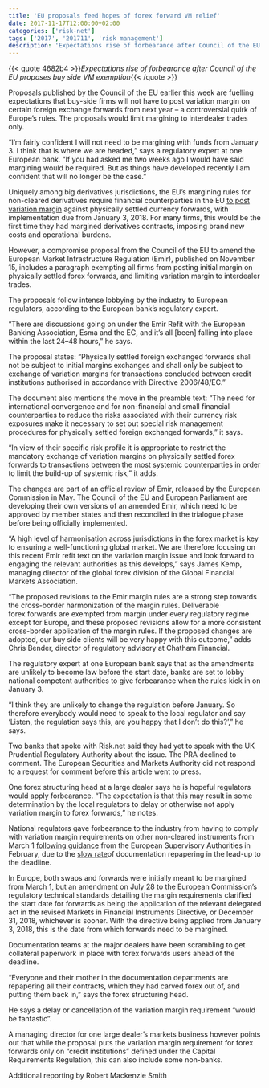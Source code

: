 ```yaml
---
title: 'EU proposals feed hopes of forex forward VM relief'
date: 2017-11-17T12:00:00+02:00
categories: ['risk-net']
tags: ['2017', '201711', 'risk management']
description: 'Expectations rise of forbearance after Council of the EU proposes buy side VM exemption'
---
```


{{< quote 4682b4 >}}_Expectations rise of forbearance after Council of the EU proposes buy side VM exemption_{{< /quote >}}

Proposals published by the Council of the EU earlier this week are fuelling expectations that buy-side firms will not have to post variation margin on certain foreign exchange forwards from next year – a controversial quirk of Europe’s rules. The proposals would limit margining to interdealer trades only.

“I’m fairly confident I will not need to be margining with funds from January 3. I think that is where we are headed,” says a regulatory expert at one European bank. “If you had asked me two weeks ago I would have said margining would be required. But as things have developed recently I am confident that will no longer be the case.”

Uniquely among big derivatives jurisdictions, the EU’s margining rules for non-cleared derivatives require financial counterparties in the EU [to post variation margin](https://www.risk.net/derivatives/5313881/fx-forwards-users-drop-eu-banks-over-margin-rule) against physically settled currency forwards, with implementation due from January 3, 2018. For many firms, this would be the first time they had margined derivatives contracts, imposing brand new costs and operational burdens.

However, a compromise proposal from the Council of the EU to amend the European Market Infrastructure Regulation (Emir), published on November 15, includes a paragraph exempting all firms from posting initial margin on physically settled forex forwards, and limiting variation margin to interdealer trades.

The proposals follow intense lobbying by the industry to European regulators, according to the European bank’s regulatory expert.

“There are discussions going on under the Emir Refit with the European Banking Association, Esma and the EC, and it’s all [been] falling into place within the last 24–48 hours,” he says.

The proposal states: “Physically settled foreign exchanged forwards shall not be subject to initial margins exchanges and shall only be subject to exchange of variation margins for transactions concluded between credit institutions authorised in accordance with Directive 2006/48/EC.”

The document also mentions the move in the preamble text: “The need for international convergence and for non-financial and small financial counterparties to reduce the risks associated with their currency risk exposures make it necessary to set out special risk management procedures for physically settled foreign exchanged forwards,” it says.

“In view of their specific risk profile it is appropriate to restrict the mandatory exchange of variation margins on physically settled forex forwards to transactions between the most systemic counterparties in order to limit the build-up of systemic risk,” it adds.

The changes are part of an official review of Emir, released by the European Commission in May. The Council of the EU and European Parliament are developing their own versions of an amended Emir, which need to be approved by member states and then reconciled in the trialogue phase before being officially implemented.

“A high level of harmonisation across jurisdictions in the forex market is key to ensuring a well-functioning global market. We are therefore focusing on this recent Emir refit text on the variation margin issue and look forward to engaging the relevant authorities as this develops,” says James Kemp, managing director of the global forex division of the Global Financial Markets Association.

“The proposed revisions to the Emir margin rules are a strong step towards the cross-border harmonization of the margin rules. Deliverable forex forwards are exempted from margin under every regulatory regime except for Europe, and these proposed revisions allow for a more consistent cross-border application of the margin rules. If the proposed changes are adopted, our buy side clients will be very happy with this outcome,” adds Chris Bender, director of regulatory advisory at Chatham Financial.

The regulatory expert at one European bank says that as the amendments are unlikely to become law before the start date, banks are set to lobby national competent authorities to give forbearance when the rules kick in on January 3.

“I think they are unlikely to change the regulation before January. So therefore everybody would need to speak to the local regulator and say ‘Listen, the regulation says this, are you happy that I don’t do this?’,” he says.

Two banks that spoke with Risk.net said they had yet to speak with the UK Prudential Regulatory Authority about the issue. The PRA declined to comment. The European Securities and Markets Authority did not respond to a request for comment before this article went to press.

One forex structuring head at a large dealer says he is hopeful regulators would apply forbearance. “The expectation is that this may result in some determination by the local regulators to delay or otherwise not apply variation margin to forex forwards,” he notes.

National regulators gave forbearance to the industry from having to comply with variation margin requirements on other non-cleared instruments from March 1 [following guidance](https://www.risk.net/derivatives/3936751/regulators-relent-ahead-of-vm-big-bang) from the European Supervisory Authorities in February, due to the [slow rate](https://www.risk.net/derivatives/3936751/regulators-relent-ahead-of-vm-big-bang)of documentation repapering in the lead-up to the deadline.

In Europe, both swaps and forwards were initially meant to be margined from March 1, but an amendment on July 28 to the European Commission’s regulatory technical standards detailing the margin requirements clarified the start date for forwards as being the application of the relevant delegated act in the revised Markets in Financial Instruments Directive, or December 31, 2018, whichever is sooner. With the directive being applied from January 3, 2018, this is the date from which forwards need to be margined.

Documentation teams at the major dealers have been scrambling to get collateral paperwork in place with forex forwards users ahead of the deadline.

“Everyone and their mother in the documentation departments are repapering all their contracts, which they had carved forex out of, and putting them back in,” says the forex structuring head.

He says a delay or cancellation of the variation margin requirement “would be fantastic”.

A managing director for one large dealer’s markets business however points out that while the proposal puts the variation margin requirement for forex forwards only on “credit institutions” defined under the Capital Requirements Regulation, this can also include some non-banks.

Additional reporting by Robert Mackenzie Smith


